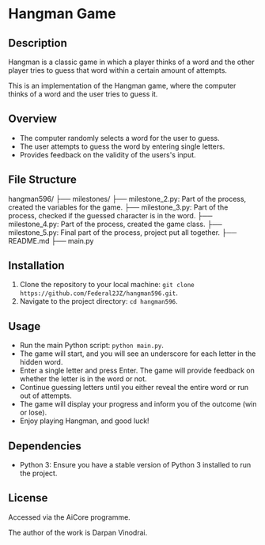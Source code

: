 # Hangman Game
## Description
Hangman is a classic game in which a player thinks of a word and the other player tries to guess that word within a certain amount of attempts.

This is an implementation of the Hangman game, where the computer thinks of a word and the user tries to guess it. 

## Overview
- The computer randomly selects a word for the user to guess.
- The user attempts to guess the word by entering single letters.
- Provides feedback on the validity of the users's input.

## File Structure
hangman596/
├── milestones/
    ├── milestone_2.py: Part of the process, created the variables for the game.
    ├── milestone_3.py: Part of the process, checked if the guessed character is in the word.
    ├── milestone_4.py: Part of the process, created the game class.
    ├── milestone_5.py: Final part of the process, project put all together.
├── README.md
├── main.py

## Installation
1. Clone the repository to your local machine: ```git clone https://github.com/Federal2JZ/hangman596.git```.
2. Navigate to the project directory: ```cd hangman596```.

## Usage
- Run the main Python script: ```python main.py```.
- The game will start, and you will see an underscore for each letter in the hidden word.
- Enter a single letter and press Enter. The game will provide feedback on whether the letter is in the word or not.
- Continue guessing letters until you either reveal the entire word or run out of attempts.
- The game will display your progress and inform you of the outcome (win or lose).
- Enjoy playing Hangman, and good luck!

## Dependencies
- Python 3: Ensure you have a stable version of Python 3 installed to run the project.

## License
 Accessed via the AiCore programme.

The author of the work is Darpan Vinodrai.
